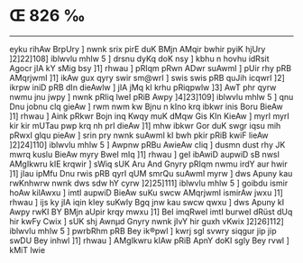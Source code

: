 # Œ 826 ‰
---
eyku rihAw BrpUry ] nwnk srix pirE duK BMjn AMqir bwhir pyiK hjUry
]2]22]108] iblwvlu mhlw 5 ] drsnu dyKq doK nsy ] kbhu n hovhu
idRsit Agocr jIA kY sMig bsy ]1] rhwau ] pRIqm pRwn ADwr suAwmI ]
pUir rhy pRB AMqrjwmI ]1] ikAw gux qyry swir sm@wrI ] swis swis pRB
quJih icqwrI ]2] ikrpw iniD pRB dIn dieAwlw ] jIA jMq kI krhu
pRiqpwlw ]3] AwT phr qyrw nwmu jnu jwpy ] nwnk pRIiq lweI pRiB Awpy
]4]23]109] iblwvlu mhlw 5 ] qnu Dnu jobnu clq gieAw ] rwm nwm
kw Bjnu n kIno krq ibkwr inis Boru BieAw ]1] rhwau ] Aink pRkwr
Bojn inq Kwqy muK dMqw Gis KIn KieAw ] myrI myrI kir kir mUTau pwp
krq nh prI dieAw ]1] mhw ibkwr Gor duK swgr iqsu mih pRwxI glqu
pieAw ] srin pry nwnk suAwmI kI bwh pkir pRiB kwiF lieAw
]2]24]110] iblwvlu mhlw 5 ] Awpnw pRBu AwieAw cIiq ] dusmn
dust rhy JK mwrq kuslu BieAw myry BweI mIq ]1] rhwau ] geI ibAwiD
aupwiD sB nwsI AMgIkwru kIE krqwir ] sWiq sUK Aru And Gnyry pRIqm
nwmu irdY aur hwir ]1] jIau ipMfu Dnu rwis pRB qyrI qUM smrQu suAwmI myrw
] dws Apuny kau rwKnhwrw nwnk dws sdw hY cyrw ]2]25]111] iblwvlu
mhlw 5 ] goibdu ismir hoAw kilAwxu ] imtI aupwiD BieAw suKu swcw
AMqrjwmI ismirAw jwxu ]1] rhwau ] ijs ky jIA iqin kIey suKwly Bgq
jnw kau swcw qwxu ] dws Apuny kI Awpy rwKI BY BMjn aUpir krqy mwxu
]1] BeI imqRweI imtI burweI dRüst dUq hir kwFy Cwix ] sUK shj Awnµd
Gnyry nwnk jIvY hir guxh vKwix ]2]26]112] iblwvlu mhlw 5 ]
pwrbRhm pRB Bey ik®pwl ] kwrj sgl svwry siqgur jip jip swDU Bey
inhwl ]1] rhwau ] AMgIkwru kIAw pRiB ApnY doKI sgly Bey rvwl ] kMiT
lwie
####
